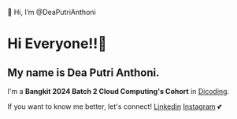  👋 Hi, I’m @DeaPutriAnthoni
# Hi Everyone!!👋 

## My name is **Dea Putri Anthoni**.<br>

I'm a **Bangkit 2024 Batch 2 Cloud Computing's Cohort** in [Dicoding](https://www.dicoding.com/).<br>

If you want to know me better, let's connect! [Linkedin](https://www.linkedin.com/in/deaputrianthoni/) [Instagram](https://www.instagram.com/deapxtri?igsh=MWc1eGhjNWRoZzA0eA%3D%3D&utm_source=qr) 💕

<!---
DeaPutriAnthoni/DeaPutriAnthoni is a ✨ special ✨ repository because its `README.md` (this file) appears on your GitHub profile.
You can click the Preview link to take a look at your changes.
--->

